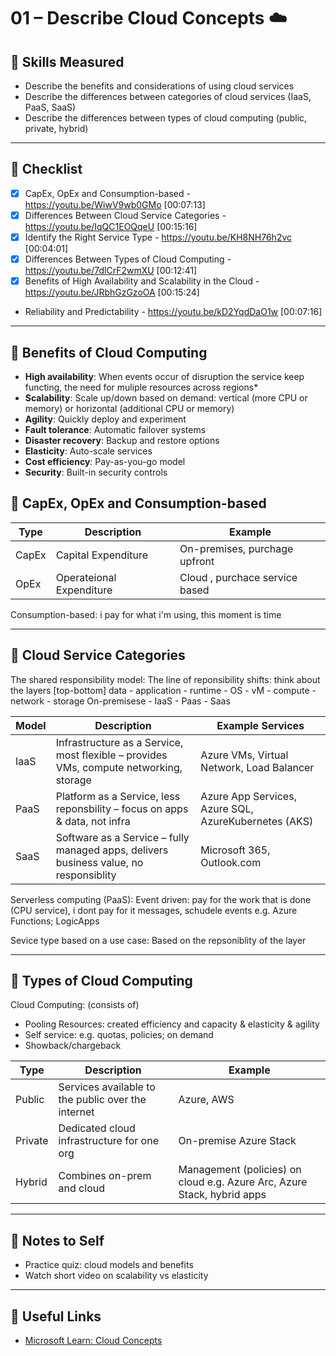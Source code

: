 # 01 – Describe Cloud Concepts ☁️

## 🎯 Skills Measured

- Describe the benefits and considerations of using cloud services
- Describe the differences between categories of cloud services (IaaS, PaaS, SaaS)
- Describe the differences between types of cloud computing (public, private, hybrid)

---

## 🔹 Checklist

- [x] CapEx, OpEx and Consumption-based - https://youtu.be/WiwV9wb0GMo [00:07:13]
- [X] Differences Between Cloud Service Categories - https://youtu.be/IqQC1EOQqeU [00:15:16]
- [X] Identify the Right Service Type - https://youtu.be/KH8NH76h2vc [00:04:01]
- [X] Differences Between Types of Cloud Computing - https://youtu.be/7dlCrF2wmXU [00:12:41]
- [X] Benefits of High Availability and Scalability in the Cloud - https://youtu.be/JRbhGzGzoOA [00:15:24]
- Reliability and Predictability - https://youtu.be/kD2YqdDaO1w [00:07:16]

---

## 🔹 Benefits of Cloud Computing

- **High availability**: When events occur of disruption the service keep functing, the need for muliple resources across regions* 
- **Scalability**: Scale up/down based on demand: vertical (more CPU or memory) or horizontal (additional CPU or memory)
- **Agility**: Quickly deploy and experiment
- **Fault tolerance**: Automatic failover systems
- **Disaster recovery**: Backup and restore options
- **Elasticity**: Auto-scale services
- **Cost efficiency**: Pay-as-you-go model
- **Security**: Built-in security controls

## 🔹 CapEx, OpEx and Consumption-based

| Type    | Description | Example |
|---------|-------------|---------|
| CapEx | Capital Expenditure | On-premises, purchage upfront | 
| OpEx  | Operateional Expenditure  | Cloud , purchace service based | 

Consumption-based: i pay for what i'm using, this moment is time 

---

## 🔹 Cloud Service Categories 

The shared responsibility model:
The line of reponsibility shifts: think about the layers [top-bottom] data - application - runtime - OS - vM - compute - network - storage
On-premisese - IaaS - Paas - Saas

| Model | Description | Example Services |
|-------|-------------|------------------|
| IaaS  | Infrastructure as a Service, most flexible – provides VMs, compute networking, storage | Azure VMs, Virtual Network, Load Balancer |
| PaaS  | Platform as a Service, less reponsbility – focus on apps & data, not infra | Azure App Services, Azure SQL, AzureKubernetes (AKS) |
| SaaS  | Software as a Service – fully managed apps, delivers business value, no responsiblity | Microsoft 365, Outlook.com |

Serverless computing (PaaS): 
Event driven: pay for the work that is done (CPU service), i dont pay for it messages, schudele events
e.g. Azure Functions; LogicApps

Sevice type based on a use case:
Based on the repsoniblity of the layer

---

## 🔹 Types of Cloud Computing

Cloud Computing: 
(consists of)
  - Pooling Resources: created efficiency and capacity & elasticity & agility
  - Self service: e.g. quotas, policies; on demand
  - Showback/chargeback  

| Type    | Description | Example | 
|---------|-------------|---------|
| Public  | Services available to the public over the internet | Azure, AWS | Over the internet, limitless | 
| Private | Dedicated cloud infrastructure for one org | On-premise Azure Stack | Fixed set of service | 
| Hybrid  | Combines on-prem and cloud | Management (policies) on cloud e.g. Azure Arc, Azure Stack, hybrid apps |


---


## 📝 Notes to Self

- Practice quiz: cloud models and benefits
- Watch short video on scalability vs elasticity

---

## 📎 Useful Links

- [Microsoft Learn: Cloud Concepts](https://learn.microsoft.com/en-us/training/modules/intro-to-azure-fundamentals/)
